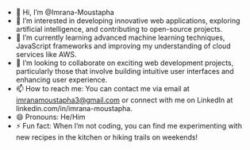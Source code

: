 - 👋 Hi, I’m @Imrana-Moustapha
- 👀 I’m interested in developing innovative web applications, exploring artificial intelligence, and contributing to open-source projects.
- 🌱 I’m currently learning advanced machine learning techniques, JavaScript frameworks and improving my understanding of cloud services like AWS.
- 💞️ I’m looking to collaborate on exciting web development projects, particularly those that involve building intuitive user interfaces and enhancing user experience.
- 📫 How to reach me: You can contact me via email at imranamoustapha3@gmail.com or connect with me on LinkedIn at linkedin.com/in/imrana-moustapha.
- 😄 Pronouns: He/Him
- ⚡ Fun fact: When I’m not coding, you can find me experimenting with new recipes in the kitchen or hiking trails on weekends!

<!---
Imrana-Moustapha/Imrana-Moustapha is a ✨ special ✨ repository because its `README.md` (this file) appears on your GitHub profile.
You can click the Preview link to take a look at your changes.
--->
